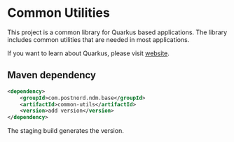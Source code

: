 # Common Utilities

This project is a common library for Quarkus based applications. The library
includes common utilities that are needed in most applications.

If you want to learn about Quarkus, please visit [website](https://quarkus.io).

## Maven dependency

```xml
<dependency>
    <groupId>com.postnord.ndm.base</groupId>
    <artifactId>common-utils</artifactId>
    <version>add version</version>
</dependency>
```

The staging build generates the version.
